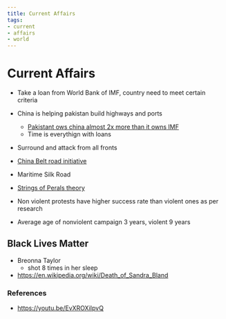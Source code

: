 ```yaml
---
title: Current Affairs
tags:
- current
- affairs
- world
---
```


# Current Affairs

<TagLinks />

* Take a loan from World Bank of IMF, country need to meet certain criteria
* China is helping pakistan build highways and ports
  * [Pakistant ows china almost 2x more than it owns IMF](https://economictimes.indiatimes.com/news/international/world-news/pakistan-owes-china-more-money-than-it-owes-the-imf/articleshow/71417956.cms)
  * Time is everythign with loans
* Surround and attack from all fronts
* [China Belt road initiative](https://en.wikipedia.org/wiki/Belt_and_Road_Initiative)
* Maritime Silk Road
* [Strings of Perals theory](https://en.wikipedia.org/wiki/String_of_Pearls_(Indian_Ocean)#:~:text=The%20String%20of%20Pearls%20is,in%20the%20Horn%20of%20Africa.)


* Non violent protests have higher success rate than violent ones as per research
* Average age of nonviolent campaign 3 years, violent 9 years

## Black Lives Matter

* Breonna Taylor
  * shot 8 times in her sleep
* https://en.wikipedia.org/wiki/Death_of_Sandra_Bland


### References

* https://youtu.be/EvXROXiIpvQ

<Footer />
